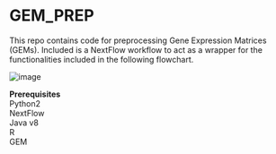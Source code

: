 # GEM_PREP

This repo contains code for preprocessing Gene Expression Matrices (GEMs).  Included is a NextFlow workflow to act as a wrapper for the functionalities included in the following flowchart.

![image](https://user-images.githubusercontent.com/26093060/45060839-c2bfac80-b06f-11e8-8850-90a4bb0f9113.png)

**Prerequisites**<br/>
Python2<br/>
NextFlow<br/>
Java v8<br/>
R<br/>
GEM

